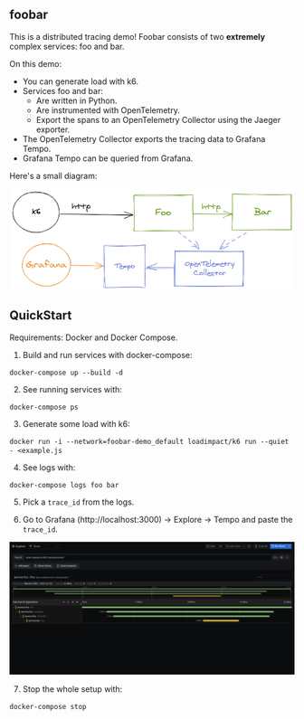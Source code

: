 ## foobar

This is a distributed tracing demo! Foobar consists of two **extremely** complex services: foo and bar.

On this demo:
- You can generate load with k6.
- Services foo and bar:
  - Are written in Python.
  - Are instrumented with OpenTelemetry.
  - Export the spans to an OpenTelemetry Collector using the Jaeger exporter.
- The OpenTelemetry Collector exports the tracing data to Grafana Tempo.
- Grafana Tempo can be queried from Grafana.

Here's a small diagram:
<p align="center">
<img src="media/diagram.png" alt="diagram" />
</p>

## QuickStart

Requirements: Docker and Docker Compose.

1. Build and run services with docker-compose:
```
docker-compose up --build -d 
```

2. See running services with:
```
docker-compose ps
```

3. Generate some load with k6:
```
docker run -i --network=foobar-demo_default loadimpact/k6 run --quiet - <example.js
```

4. See logs with:
```
docker-compose logs foo bar
```

5. Pick a `trace_id` from the logs.

6. Go to Grafana (http://localhost:3000) -> Explore -> Tempo and paste the `trace_id`.
<p align="center">
<img src="media/trace.png" alt="diagram" />
</p>

7. Stop the whole setup with:
```
docker-compose stop
```

